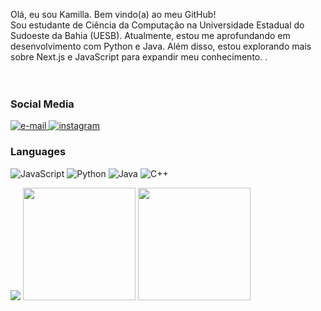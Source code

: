 <p>Olá, eu sou Kamilla. Bem vindo(a) ao meu GitHub!<br>Sou estudante de Ciência da Computação na Universidade Estadual do Sudoeste da Bahia (UESB). Atualmente, estou me aprofundando em desenvolvimento com Python e Java. Além disso, estou explorando mais sobre Next.js e JavaScript para expandir meu conhecimento.
.<br>
    <br>
        <br>
    <h3>Social Media</h3>
    </a>
    <a href="kamillabitencourt18@.com">
        <img src="https://img.shields.io/badge/Email-312E38?style=flat-square&logo=gmail&logoColor=white" alt="e-mail">
    </a>
    <a href="https://www.instagram.com/bitencourtkamilla/">
        <img src="https://img.shields.io/badge/Instagram-312E38?style=flat-square&logo=instagram" alt="instagram">
    </a>
</p>

### Languages

![JavaScript](https://img.shields.io/badge/javascript-312E38?style=for-the-badge&logo=javascript)
![Python](https://img.shields.io/badge/python-312E38?style=for-the-badge&logo=python)
![Java](https://img.shields.io/badge/java-312E38?style=for-the-badge&logo=openjdk)
![C++](https://img.shields.io/badge/C++-312E38?style=for-the-badge&logo=c%2B%2B)

<img src="https://github-readme-stats.vercel.app/api/top-langs/?username=Kamilla31788&layout=compact&theme=tokyonight"/>


<img src="http://github-profile-summary-cards.vercel.app/api/cards/most-commit-language?username=Kamilla31788&layout=donut&theme=tokyonight" height="180em"/>
<img src="http://github-profile-summary-cards.vercel.app/api/cards/repos-per-language?username=Kamilla31788&layout=donut&theme=tokyonight" height="180em"/>




